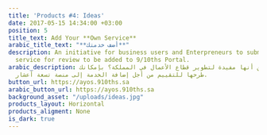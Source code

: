 ```yaml
---
title: 'Products #4: Ideas'
date: 2017-05-15 14:34:00 +03:00
position: 5
title_text: Add Your **Own Service**
arabic_title_text: "**أضف خدمتك**"
description: An initiative for business users and Enterpreneurs to submit their ready
  service for review to be added to 9/10ths Portal.
arabic_description: هل لديك خدمة تظن أنها مفيدة لتطوير قطاع الأعمال في المملكة؟ بإمكانك
  طرحها للتقييم من أجل إضافة الخدمة إلى منصة تسعة أعشار.
button_url: https://ayos.910ths.sa
arabic_button_url: https://ayos.910ths.sa
background_asset: "/uploads/ideas.jpg"
products_layout: Horizontal
products_aligment: None
is_dark: true
---
```


